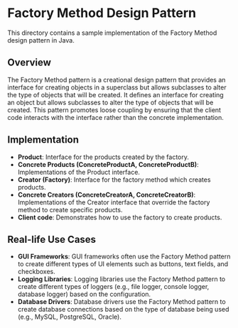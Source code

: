 # Factory Method Design Pattern

This directory contains a sample implementation of the Factory Method design pattern in Java.

## Overview

The Factory Method pattern is a creational design pattern that provides an interface for creating objects in a superclass but allows subclasses to alter the type of objects that will be created. It defines an interface for creating an object but allows subclasses to alter the type of objects that will be created. This pattern promotes loose coupling by ensuring that the client code interacts with the interface rather than the concrete implementation.

## Implementation

- **Product**: Interface for the products created by the factory.
- **Concrete Products (ConcreteProductA, ConcreteProductB)**: Implementations of the Product interface.
- **Creator (Factory)**: Interface for the factory method which creates products.
- **Concrete Creators (ConcreteCreatorA, ConcreteCreatorB)**: Implementations of the Creator interface that override the factory method to create specific products.
- **Client code**: Demonstrates how to use the factory to create products.

## Real-life Use Cases

- **GUI Frameworks**: GUI frameworks often use the Factory Method pattern to create different types of UI elements such as buttons, text fields, and checkboxes.
- **Logging Libraries**: Logging libraries use the Factory Method pattern to create different types of loggers (e.g., file logger, console logger, database logger) based on the configuration.
- **Database Drivers**: Database drivers use the Factory Method pattern to create database connections based on the type of database being used (e.g., MySQL, PostgreSQL, Oracle).

